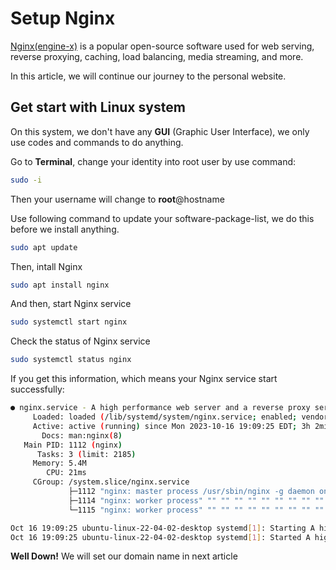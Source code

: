 # Setup Nginx
[Nginx(engine-x)](https://nginx.org/en/) is a popular open-source software used for web serving, reverse proxying, caching, load balancing, media streaming, and more.

In this article, we will continue our journey to the personal website.

## Get start with Linux system
On this system, we don't have any **GUI** (Graphic User Interface), we only use codes and commands to do anything.

Go to **Terminal**, change your identity into root user by use command:
```bash
sudo -i
```
Then your username will change to **root**@hostname

Use following command to update your software-package-list, we  do this before we install anything.
```bash
sudo apt update
```
Then, intall Nginx
```bash
sudo apt install nginx
```
And then, start Nginx service
```bash
sudo systemctl start nginx
```
Check the status of Nginx service
```bash
sudo systemctl status nginx
```
If you get this information, which means your Nginx service start successfully:
```bash
● nginx.service - A high performance web server and a reverse proxy server
     Loaded: loaded (/lib/systemd/system/nginx.service; enabled; vendor preset: enabled)
     Active: active (running) since Mon 2023-10-16 19:09:25 EDT; 3h 2min ago
       Docs: man:nginx(8)
   Main PID: 1112 (nginx)
      Tasks: 3 (limit: 2185)
     Memory: 5.4M
        CPU: 21ms
     CGroup: /system.slice/nginx.service
             ├─1112 "nginx: master process /usr/sbin/nginx -g daemon on; master_process on;"
             ├─1114 "nginx: worker process" "" "" "" "" "" "" "" "" "" "" "" "" "" "" "" "" "" "" "" "" "" "" "" "" "" "" ""
             └─1115 "nginx: worker process" "" "" "" "" "" "" "" "" "" "" "" "" "" "" "" "" "" "" "" "" "" "" "" "" "" "" ""

Oct 16 19:09:25 ubuntu-linux-22-04-02-desktop systemd[1]: Starting A high performance web server and a reverse proxy server...
Oct 16 19:09:25 ubuntu-linux-22-04-02-desktop systemd[1]: Started A high performance web server and a reverse proxy server.
```
**Well Down!** We will set our domain name in next article